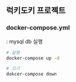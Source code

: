 
## 럭키도키 프로젝트

### docker-compose.yml

: mysql db 실행
```bash
# 실행
docker-compose up -d

# 끄기
dokcer-compose down
```
